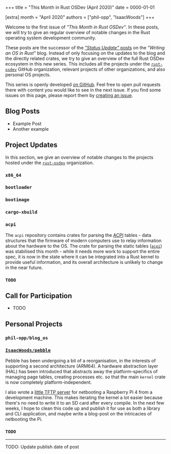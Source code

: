 +++
title = "This Month in Rust OSDev (April 2020)"
date = 0000-01-01

[extra]
month = "April 2020"
authors = ["phil-opp", "IsaacWoods"]
+++

Welcome to the first issue of _"This Month in Rust OSDev"_. In these posts, we will try to give an regular overview of notable changes in the Rust operating system development community.

<!-- more -->

These posts are the successor of the [_"Status Update"_ posts](https://os.phil-opp.com/status-update/) on the _"Writing an OS in Rust"_ blog. Instead of only focusing on the updates to the blog and the directly related crates, we try to give an overview of the full Rust OSDev ecosystem in this new series. This includes all the projects under the [`rust-osdev`] GitHub organization, relevant projects of other organizations, and also personal OS projects.

[`rust-osdev`]: https://github.com/rust-osdev/about

This series is openly developed [on GitHub](https://github.com/rust-osdev/homepage/). Feel free to open pull requests there with content you would like to see in the next issue. If you find some issues on this page, please report them by [creating an issue](https://github.com/rust-osdev/homepage/issues/new).

## Blog Posts

- Example Post
- Another example

## Project Updates

In this section, we give an overview of notable changes to the projects hosted under the [`rust-osdev`] organization.

### `x86_64`

### `bootloader`

### `bootimage`

### `cargo-xbuild`

### `acpi`
The `acpi` repository contains crates for parsing the [ACPI](https://en.wikipedia.org/wiki/Advanced_Configuration_and_Power_Interface) tables - data structures that the firmware of modern computers use to relay information about the hardware to the OS. The crate for parsing the static tables ([`acpi`](https://crates.io/crates/acpi)) was stabilised this month - while it needs more work to support the entire spec, it is now in the state where it can be integrated into a Rust kernel to provide useful information, and its overall architecture is unlikely to change in the near future.

### `TODO`

## Call for Participation

- TODO

## Personal Projects

### `phil-opp/blog_os`

### [`IsaacWoods/pebble`](https://github.com/IsaacWoods/pebble)
Pebble has been undergoing a bit of a reorganisation, in the interests of supporting a second architecture (ARM64). A hardware abstraction layer (HAL) has been introduced that abstracts away the platform-specifics of managing page tables, creating processes etc. so that the main `kernel` crate is now completely platform-independent.

I also wrote a [little TFTP server](https://github.com/IsaacWoods/pebble/blob/master/tools/tftp_serve/src/main.rs) for netbooting a Raspberry Pi 4 from a development machine. This makes iterating the kernel a lot easier because there's no need to write it to an SD card after every compile. In the next few weeks, I hope to clean this code up and publish it for use as both a library and CLI application, and maybe write a blog-post on the intricacies of netbooting the Pi.

### `TODO`


---

TODO: Update publish date of post
